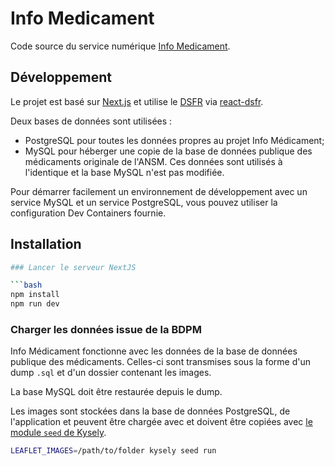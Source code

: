 # Info Medicament

Code source du service numérique [Info Medicament](https://beta.gouv.fr/startups/infomedicament.html).

## Développement

Le projet est basé sur [Next.js](https://nextjs.org/)
et utilise le [DSFR](https://www.systeme-de-design.gouv.fr/)
via [react-dsfr](https://github.com/codegouvfr/react-dsfr).

Deux bases de données sont utilisées :
* PostgreSQL pour toutes les données propres au projet Info Médicament;
* MySQL pour héberger une copie de la base de données publique des médicaments originale de l'ANSM.
Ces données sont utilisés à l'identique et la base MySQL n'est pas modifiée.

Pour démarrer
facilement un environnement de développement
avec un service MySQL et un service PostgreSQL,
vous pouvez utiliser la configuration Dev Containers fournie.

## Installation

```bash
### Lancer le serveur NextJS

```bash
npm install
npm run dev
```

### Charger les données issue de la BDPM

Info Médicament fonctionne avec les données
de la base de données publique des médicaments.
Celles-ci sont transmises sous la forme d'un dump
`.sql` et d'un dossier contenant les images.

La base MySQL doit être restaurée depuis le dump.

Les images sont stockées dans la base de données
PostgreSQL, de l'application et peuvent
être chargée avec et doivent être copiées
avec [le module `seed` de Kysely](https://sillon.incubateur.net/docs/database-for-everything/file-storage/).

```bash
LEAFLET_IMAGES=/path/to/folder kysely seed run
```